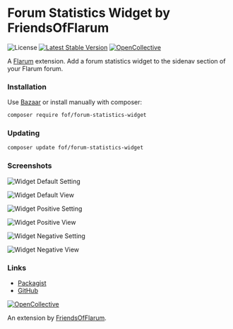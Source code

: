 # Forum Statistics Widget by FriendsOfFlarum

![License](https://img.shields.io/badge/license-MIT-blue.svg) [![Latest Stable Version](https://img.shields.io/packagist/v/fof/forum-statistics-widget.svg)](https://packagist.org/packages/fof/forum-statistics-widget) [![OpenCollective](https://img.shields.io/badge/opencollective-fof-blue.svg)](https://opencollective.com/fof/donate)

A [Flarum](http://flarum.org) extension. Add a forum statistics widget to the sidenav section of your Flarum forum.

### Installation

Use [Bazaar](https://discuss.flarum.org/d/5151-flagrow-bazaar-the-extension-marketplace) or install manually with composer:

```sh
composer require fof/forum-statistics-widget
```

### Updating

```sh
composer update fof/forum-statistics-widget
```

### Screenshots
![Widget Default Setting](https://i.imgur.com/Oy5HZmR.jpg)

![Widget Default View](https://i.imgur.com/yIR5DXZ.jpg)

![Widget Positive Setting](https://i.imgur.com/3tlPvVr.jpg)

![Widget Positive View](https://i.imgur.com/amWCu5B.jpg)

![Widget Negative Setting](https://i.imgur.com/IH5w7bv.jpg)

![Widget Negative View](https://i.imgur.com/DGaB1PO.jpg)

### Links

- [Packagist](https://packagist.org/packages/fof/forum-statistics-widget)
- [GitHub](https://github.com/FriendsOfFlarum/forum-statistics-widget)

[![OpenCollective](https://img.shields.io/badge/donate-friendsofflarum-44AEE5?style=for-the-badge&logo=open-collective)](https://opencollective.com/fof/donate)

An extension by [FriendsOfFlarum](https://github.com/FriendsOfFlarum).
